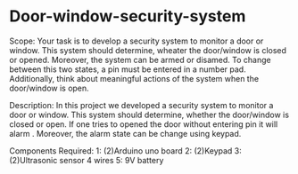 # Door-window-security-system

Scope:
Your task is to develop a security system to monitor a door or window. This system should determine, wheater the door/window is closed or opened. Moreover, the system can be armed or disamed. To change between this two states, a pin must be entered in a number pad. Additionally, think about meaningful actions of the system when the door/window is open.

Description:
In this project we developed a security system to monitor a door or window. This system should determine, whether the door/window is closed or open. If one tries to opened the door without entering pin it will alarm . Moreover, the alarm state can be change using keypad.

Components Required:
1: (2)Arduino uno board
2: (2)Keypad
3: (2)Ultrasonic sensor
4  wires
5: 9V battery
